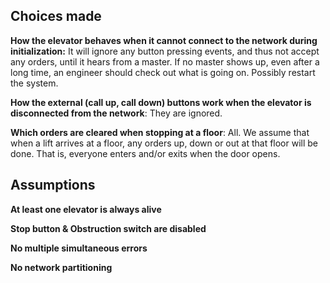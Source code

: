 Choices made
------------
**How the elevator behaves when it cannot connect to the network during initialization:**
It will ignore any button pressing events, and thus not accept any orders,
until it hears from a master. If no master shows up, even after a long time,
an engineer should check out what is going on. Possibly restart the system.

**How the external (call up, call down) buttons work when the elevator is disconnected from the network**:
They are ignored.

**Which orders are cleared when stopping at a floor**:
All. We assume that when a lift arrives at a floor, any orders up, down or
out at that floor will be done. That is, everyone enters and/or exits when
the door opens.

Assumptions
-----------

**At least one elevator is always alive**

**Stop button & Obstruction switch are disabled**

**No multiple simultaneous errors**

**No network partitioning**
